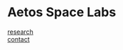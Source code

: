 # Aetos Space Labs

[research](https://github.com/orgs/Aetos-Space-Labs/repositories)  
[contact](mailto:contact@aetos-labs.space)

